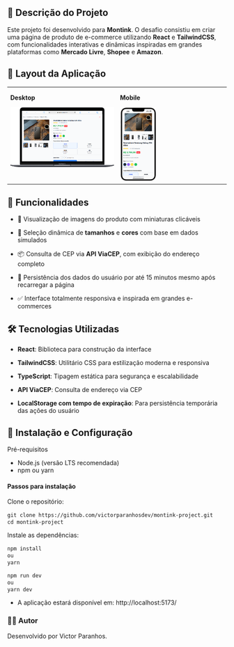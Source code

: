 ## 📝 Descrição do Projeto

Este projeto foi desenvolvido para **Montink**. O desafio consistiu em criar uma página de produto de e-commerce utilizando **React** e **TailwindCSS**, com funcionalidades interativas e dinâmicas inspiradas em grandes plataformas como **Mercado Livre**, **Shopee** e **Amazon**.

## 📱 Layout da Aplicação

<table>
  <tr align="left" valign="top">
    <td width="50%">
      <p><strong>Desktop</strong></p>
      <img alt="Desktop" src="/public/layout-desktop.png" width="100%">
    </td>
    <td width="50%">
      <p><strong>Mobile</strong></p>
      <img alt="Mobile" src="/public/layout-mobile.png" width="35%">
    </td>
  </tr>
</table>

## 🚀 Funcionalidades

- 📸 Visualização de imagens do produto com miniaturas clicáveis

- 🎯 Seleção dinâmica de **tamanhos** e **cores** com base em dados simulados

- 📦 Consulta de CEP via **API ViaCEP**, com exibição do endereço completo

- 💾 Persistência dos dados do usuário por até 15 minutos mesmo após recarregar a página

- ✅ Interface totalmente responsiva e inspirada em grandes e-commerces

## 🛠️ Tecnologias Utilizadas

- **React**: Biblioteca para construção da interface

- **TailwindCSS**: Utilitário CSS para estilização moderna e responsiva

- **TypeScript**: Tipagem estática para segurança e escalabilidade

- **API ViaCEP**: Consulta de endereço via CEP

- **LocalStorage com tempo de expiração**: Para persistência temporária das ações do usuário

## 🔧 Instalação e Configuração

Pré-requisitos

- Node.js (versão LTS recomendada)
- npm ou yarn

#### Passos para instalação

Clone o repositório:

```
git clone https://github.com/victorparanhosdev/montink-project.git
cd montink-project
```

Instale as dependências:

```
npm install
ou
yarn
```

```
npm run dev
ou
yarn dev
```

- A aplicação estará disponível em: http://localhost:5173/

### 👨‍💻 Autor

Desenvolvido por Victor Paranhos.
